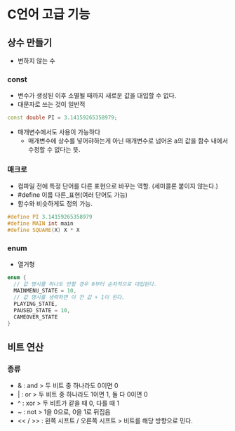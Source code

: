 # C언어 고급 기능

## 상수 만들기
- 변하지 않는 수
### const
- 변수가 생성된 이후 소멸될 때까지 새로운 값을 대입할 수 없다.
- 대문자로 쓰는 것이 일반적
```cpp
const double PI = 3.14159265358979;
```
- 매개변수에서도 사용이 가능하다
  + 매개변수에 상수를 넣어햐하는게 아닌 매개변수로 넘어온 a의 값을 함수 내에서 수정할 수 없다는 뜻.

### 매크로
- 컴파일 전에 특정 단어를 다른 표현으로 바꾸는 역할. (세미콜론 붙이지 않는다.)
- #define 이름 다른_표현(여러 단어도 가능)
- 함수와 비슷하게도 정의 가능.
```cpp
#define PI 3.14159265358979
#define MAIN int main
#define SQUARE(X) X * X
```

### enum
- 열거형
```cpp
enum {
  // 값 명시를 하나도 안할 경우 0부터 순차적으로 대입된다.
  MAINMENU_STATE = 10,
  // 값 명시를 생략하면 이 전 값 + 1이 된다.
  PLAYING_STATE,
  PAUSED_STATE = 10,
  CAMEOVER_STATE
}
```

## 비트 연산
### 종류
- & : and > 두 비트 중 하나라도 0이면 0
- | : or > 두 비트 중 하나라도 1이면 1, 둘 다 0이면 0
- ^ : xor > 두 비트가 같을 때 0, 다를 때 1
- ~ : not > 1을 0으로, 0을 1로 뒤집음
- << / >> : 왼쪽 시프트 / 오른쪽 시프트 > 비트를 해당 방향으로 민다.